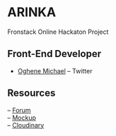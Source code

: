 # ARINKA

Fronstack Online Hackaton Project

## Front-End Developer

- [Oghene Michael](https://twitter.com/Oghene_Michael) – Twitter

## Resources 

– [Forum](https://forum.frontstack.io/t/responsive-web-design-hackathon/14) <br />
– [Mockup](https://www.figma.com/file/ewDiOvKnOGYgX2ho7Qr3BfOc/Frontstack-Responsive-Design-Hackathon) <br/>
– [Cloudinary](https://cloudinary.com/)